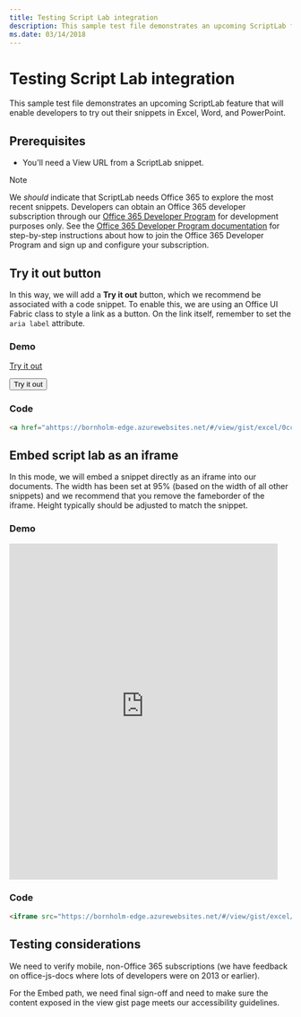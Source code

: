 ```yaml
---
title: Testing Script Lab integration
description: This sample test file demonstrates an upcoming ScriptLab feature that will enable developers to try out their snippets in Excel, Word, and PowerPoint.
ms.date: 03/14/2018
---
```



# Testing Script Lab integration

This sample test file demonstrates an upcoming ScriptLab feature that will enable developers to try out their snippets in Excel, Word, and PowerPoint. 

## Prerequisites

- You'll need a View URL from a ScriptLab snippet.

> [!NOTE] 
> We *should* indicate that ScriptLab needs Office 365 to explore the most recent snippets. Developers can obtain an Office 365 developer subscription through our [Office 365 Developer Program](https://developer.microsoft.com/en-us/office/dev-program) for development purposes only. 
> See the [Office 365 Developer Program documentation](https://docs.microsoft.com/en-us/office/developer-program/office-365-developer-program) for step-by-step instructions about how to join the Office 365 Developer Program and sign up and configure your subscription. 


## Try it out button

In this way, we will add a **Try it out** button, which we recommend be associated with a code snippet. To enable this, we are using an Office UI Fabric class to style a link as a button. On the link itself, remember to set the `aria label` attribute.

### Demo

<a href="https://bornholm-edge.azurewebsites.net/#/view/gist/excel/0cc24cee687141d1c2726c0feea70911" class="ms-Button" aria-label="Open this snippet in Script Lab, an Office Add-in">Try it out</a>


<button href="https://bornholm-edge.azurewebsites.net/#/view/gist/excel/0cc24cee687141d1c2726c0feea70911" class="ms-Button" aria-label="Open this snippet in Script Lab, an Office Add-in">Try it out</button>


### Code

```html
<a href="ahttps://bornholm-edge.azurewebsites.net/#/view/gist/excel/0cc24cee687141d1c2726c0feea70911" class="ms-Button" aria-label="Open this snippet in Script Lab, an Office Add-in">Try it out</a>
```



## Embed script lab as an iframe

In this mode, we will embed a snippet directly as an iframe into our documents. The width has been set at 95% (based on the width of all other snippets) and we recommend that you remove the fameborder of the iframe.  Height typically should be adjusted to match the snippet.

### Demo

<iframe src="https://bornholm-edge.azurewebsites.net/#/view/gist/excel/0cc24cee687141d1c2726c0feea70911" height="600px" width="95%" frameborder="0"></iframe>

### Code

```html
<iframe src="https://bornholm-edge.azurewebsites.net/#/view/gist/excel/0cc24cee687141d1c2726c0feea70911" height="600px" width="95%" frameborder="0"></iframe>
```

## Testing considerations

We need to verify mobile, non-Office 365 subscriptions (we have feedback on office-js-docs where lots of developers were on 2013 or earlier).  

For the Embed path, we need final sign-off and need to make sure the content exposed in the view gist page meets our accessibility guidelines.


